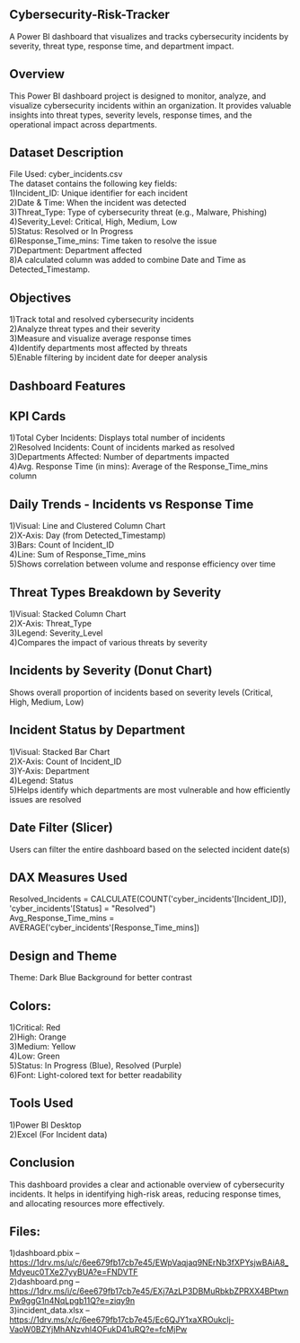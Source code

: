 ## Cybersecurity-Risk-Tracker
A Power BI dashboard that visualizes and tracks cybersecurity incidents by severity, threat type, response time, and department impact.
## Overview
This Power BI dashboard project is designed to monitor, analyze, and visualize cybersecurity incidents within an organization. It provides valuable insights into threat types, severity levels, response times, and the operational impact across departments.
## Dataset Description
File Used: cyber_incidents.csv <br>
The dataset contains the following key fields: <br>
1)Incident_ID: Unique identifier for each incident <br>
2)Date & Time: When the incident was detected <br>
3)Threat_Type: Type of cybersecurity threat (e.g., Malware, Phishing) <br>
4)Severity_Level: Critical, High, Medium, Low <br>
5)Status: Resolved or In Progress <br>
6)Response_Time_mins: Time taken to resolve the issue <br>
7)Department: Department affected <br>
8)A calculated column was added to combine Date and Time as Detected_Timestamp. <br>
## Objectives
1)Track total and resolved cybersecurity incidents <br>
2)Analyze threat types and their severity <br>
3)Measure and visualize average response times <br>
4)Identify departments most affected by threats <br>
5)Enable filtering by incident date for deeper analysis <br>
## Dashboard Features
## KPI Cards <br>
1)Total Cyber Incidents: Displays total number of incidents <br>
2)Resolved Incidents: Count of incidents marked as resolved <br>
3)Departments Affected: Number of departments impacted <br>
4)Avg. Response Time (in mins): Average of the Response_Time_mins column <br>
## Daily Trends - Incidents vs Response Time 
1)Visual: Line and Clustered Column Chart <br>
2)X-Axis: Day (from Detected_Timestamp) <br>
3)Bars: Count of Incident_ID <br>
4)Line: Sum of Response_Time_mins <br>
5)Shows correlation between volume and response efficiency over time <br>
## Threat Types Breakdown by Severity
1)Visual: Stacked Column Chart <br>
2)X-Axis: Threat_Type <br>
3)Legend: Severity_Level <br>
4)Compares the impact of various threats by severity <br>
## Incidents by Severity (Donut Chart)
Shows overall proportion of incidents based on severity levels (Critical, High, Medium, Low)
## Incident Status by Department
1)Visual: Stacked Bar Chart <br>
2)X-Axis: Count of Incident_ID <br>
3)Y-Axis: Department <br>
4)Legend: Status <br>
5)Helps identify which departments are most vulnerable and how efficiently issues are resolved <br>
## Date Filter (Slicer)
Users can filter the entire dashboard based on the selected incident date(s)
## DAX Measures Used
Resolved_Incidents = CALCULATE(COUNT('cyber_incidents'[Incident_ID]), 'cyber_incidents'[Status] = "Resolved") <br>
Avg_Response_Time_mins = AVERAGE('cyber_incidents'[Response_Time_mins])
## Design and Theme
Theme: Dark Blue Background for better contrast
## Colors:
1)Critical: Red <br>
2)High: Orange <br>
3)Medium: Yellow <br>
4)Low: Green <br>
5)Status: In Progress (Blue), Resolved (Purple) <br>
6)Font: Light-colored text for better readability <br>
## Tools Used
1)Power BI Desktop <br>
2)Excel (For Incident data) <br>
## Conclusion
This dashboard provides a clear and actionable overview of cybersecurity incidents. It helps in identifying high-risk areas, reducing response times, and allocating resources more effectively.
## Files:
1)dashboard.pbix – https://1drv.ms/u/c/6ee679fb17cb7e45/EWpVaqjaq9NErNb3fXPYsjwBAiA8_Mdyeuc0TXe27yyBUA?e=FNDVTF <br>
2)dashboard.png – https://1drv.ms/i/c/6ee679fb17cb7e45/EXj7AzLP3DBMuRbkbZPRXX4BPtwnPw9ggG1n4NqLpgb11Q?e=ziqy9n  <br>
3)incident_data.xlsx – https://1drv.ms/x/c/6ee679fb17cb7e45/Ec6QJY1xaXROukclj-VaoW0BZYjMhANzvhl4OFukD41uRQ?e=fcMjPw



